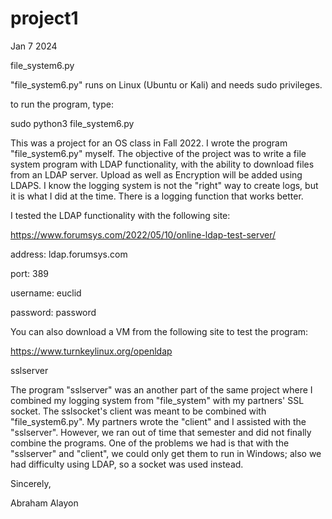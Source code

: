 # project1

Jan 7 2024

file_system6.py

"file_system6.py" runs on Linux (Ubuntu or Kali) and needs sudo privileges.

to run the program, type:      

sudo python3 file_system6.py

This was a project for an OS class in Fall 2022.  I wrote the program "file_system6.py" myself. The objective of the project was to write a file system program with LDAP functionality, with the ability to download files from an LDAP server. Upload as well as Encryption will be added using LDAPS.  I know the logging system is not the "right" way to create logs, but it is what I did at the time.  There is a logging function that works better.

I tested the LDAP functionality with the following site:  

https://www.forumsys.com/2022/05/10/online-ldap-test-server/

address: ldap.forumsys.com

port: 389

username: euclid

password: password

You can also download a VM from the following site to test the program:

https://www.turnkeylinux.org/openldap


sslserver

The program "sslserver" was an another part of the same project where I combined my logging system from "file_system" with my partners' SSL socket.  The sslsocket's client was meant to be combined with "file_system6.py".  My partners wrote the "client" and I assisted with the "sslserver". However, we ran out of time that semester and did not finally combine the programs.  One of the problems we had is that with the "sslserver" and "client", we could only get them to run in Windows; also we had difficulty using LDAP, so a socket was used instead.

Sincerely,

Abraham Alayon
